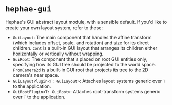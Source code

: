 # `hephae-gui`

Hephae's GUI abstract layout module, with a sensible default. If you'd like to create your own layout system, refer to
these:

- `GuiLayout`: The main component that handles the affine transform (which includes offset, scale, and rotation) and
  size for its direct children. `Cont` is a built-in GUI layout that arranges its children either horizontally or
  vertically without wrapping.
- `GuiRoot`: The component that's placed on root GUI entities only, specifying how its GUI tree should be projected to
  the world space. `FromCamera2d` is a built-in GUI root that projects its tree to the 2D camera's near space.
- `GuiLayoutPlugin<T: GuiLayout>`: Attaches layout systems generic over `T` to the application.
- `GuiRootPlugin<T: GuiRoot>`: Attaches root-transform systems generic over `T` to the application.
